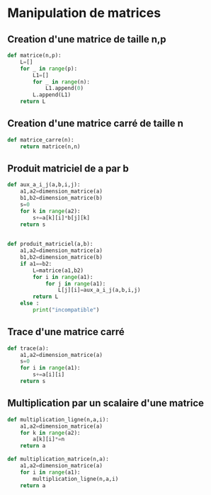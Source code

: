 # Manipulation de matrices

## Creation d'une matrice de taille n,p

```python
def matrice(n,p):
    L=[]
    for _ in range(p):
        L1=[]
        for _ in range(n):
            L1.append(0)
        L.append(L1)
    return L
```

## Creation d'une matrice carré de taille n

```python
def matrice_carre(n):
    return matrice(n,n)
```
## Produit matriciel de a par b

```python
def aux_a_i_j(a,b,i,j):
    a1,a2=dimension_matrice(a)
    b1,b2=dimension_matrice(b)
    s=0
    for k in range(a2):
        s+=a[k][i]*b[j][k]
    return s
    
    
def produit_matriciel(a,b):
    a1,a2=dimension_matrice(a)
    b1,b2=dimension_matrice(b)
    if a1==b2:
        L=matrice(a1,b2)
        for i in range(a1):
            for j in range(a1):
                L[j][i]=aux_a_i_j(a,b,i,j)
        return L
    else :
        print("incompatible")
```

## Trace d'une matrice carré

```python
def trace(a):
    a1,a2=dimension_matrice(a)
    s=0
    for i in range(a1):
        s+=a[i][i]
    return s 
```

## Multiplication par un scalaire d'une matrice

```python
def multiplication_ligne(n,a,i):
    a1,a2=dimension_matrice(a)
    for k in range(a2):
        a[k][i]*=n
    return a
        
def multiplication_matrice(n,a):
    a1,a2=dimension_matrice(a)
    for i in range(a1):
        multiplication_ligne(n,a,i)
    return a
```

